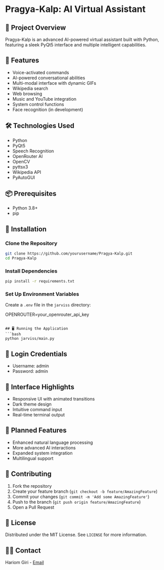 # Pragya-Kalp: AI Virtual Assistant

## 🤖 Project Overview
Pragya-Kalp is an advanced AI-powered virtual assistant built with Python, featuring a sleek PyQt5 interface and multiple intelligent capabilities.

## 🌟 Features
- Voice-activated commands
- AI-powered conversational abilities
- Multi-modal interface with dynamic GIFs
- Wikipedia search
- Web browsing
- Music and YouTube integration
- System control functions
- Face recognition (in development)

## 🛠 Technologies Used
- Python
- PyQt5
- Speech Recognition
- OpenRouter AI
- OpenCV
- pyttsx3
- Wikipedia API
- PyAutoGUI

## 📦 Prerequisites
- Python 3.8+
- pip

## 🚀 Installation

### Clone the Repository
```bash
git clone https://github.com/yourusername/Pragya-Kalp.git
cd Pragya-Kalp
```

### Install Dependencies
```bash
pip install -r requirements.txt
```

### Set Up Environment Variables
Create a `.env` file in the `jarviss` directory:

OPENROUTER=your_openrouter_api_key
```

## 🖥 Running the Application
```bash
python jarviss/main.py
```

## 🔐 Login Credentials
- Username: admin
- Password: admin

## 🎨 Interface Highlights
- Responsive UI with animated transitions
- Dark theme design
- Intuitive command input
- Real-time terminal output

## 🔮 Planned Features
- Enhanced natural language processing
- More advanced AI interactions
- Expanded system integration
- Multilingual support

## 🤝 Contributing
1. Fork the repository
2. Create your feature branch (`git checkout -b feature/AmazingFeature`)
3. Commit your changes (`git commit -m 'Add some AmazingFeature'`)
4. Push to the branch (`git push origin feature/AmazingFeature`)
5. Open a Pull Request

## 📄 License
Distributed under the MIT License. See `LICENSE` for more information.

## 👨‍💻 Contact
Hariom Giri - [Email](sureshgiri469@gmail.com)


```

